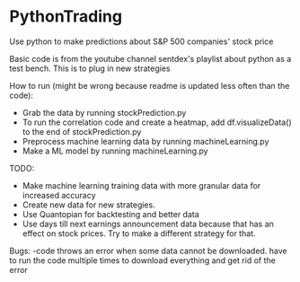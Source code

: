 # PythonTrading
Use python to make predictions about S&P 500 companies' stock price

Basic code is from the youtube channel sentdex's playlist about python as a test bench. This is to plug in new strategies 

How to run (might be wrong because readme is updated less often than the code):
- Grab the data by running stockPrediction.py
- To run the correlation code and create a heatmap, add df.visualizeData() to the end of stockPrediction.py
- Preprocess machine learning data by running machineLearning.py
- Make a ML model by running machineLearning.py

TODO: 
- Make machine learning training data with more granular data for increased accuracy
- Create new data for new strategies.
- Use Quantopian for backtesting and better data
- Use days till next earnings announcement data because that has an effect on stock prices. Try to make a different strategy for that.

Bugs: 
-code throws an error when some data cannot be downloaded. have to run the code multiple times to download everything and get rid of the error
